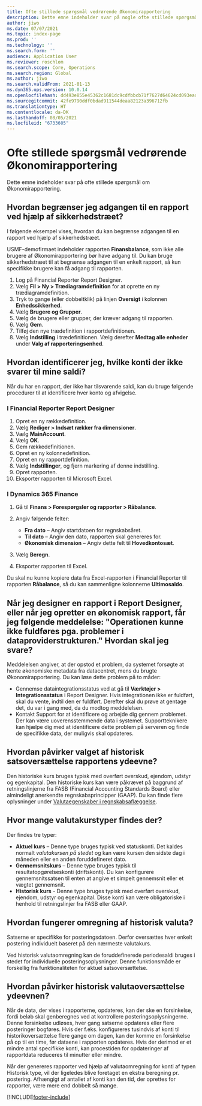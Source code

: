 ```yaml
---
title: Ofte stillede spørgsmål vedrørende Økonomirapportering
description: Dette emne indeholder svar på nogle ofte stillede spørgsmål om Økonomirapportering.
author: jiwo
ms.date: 07/07/2021
ms.topic: index-page
ms.prod: ''
ms.technology: ''
ms.search.form: ''
audience: Application User
ms.reviewer: roschlom
ms.search.scope: Core, Operations
ms.search.region: Global
ms.author: jiwo
ms.search.validFrom: 2021-01-13
ms.dyn365.ops.version: 10.0.14
ms.openlocfilehash: dd493e855e45362c1681dc9cdfbbcb71f7627d64624cd093eadab32fd966c174
ms.sourcegitcommit: 42fe9790ddf0bdad911544deaa82123a396712fb
ms.translationtype: HT
ms.contentlocale: da-DK
ms.lasthandoff: 08/05/2021
ms.locfileid: "6733605"
---
```

# <a name="financial-reporting-faq"></a>Ofte stillede spørgsmål vedrørende Økonomirapportering

Dette emne indeholder svar på ofte stillede spørgsmål om Økonomirapportering.

## <a name="how-do-i-restrict-access-to-a-report-by-using-tree-security"></a>Hvordan begrænser jeg adgangen til en rapport ved hjælp af sikkerhedstræet?

I følgende eksempel vises, hvordan du kan begrænse adgangen til en rapport ved hjælp af sikkerhedstræet.

USMF-demofirmaet indeholder rapporten **Finansbalance**, som ikke alle brugere af Økonomirapportering bør have adgang til. Du kan bruge sikkerhedstræet til at begrænse adgangen til en enkelt rapport, så kun specifikke brugere kan få adgang til rapporten.

1. Log på Financial Reporter Report Designer.
2. Vælg **Fil \> Ny \> Trædiagramdefinition** for at oprette en ny trædiagramdefinition.
3. Tryk to gange (eller dobbeltklik) på linjen **Oversigt** i kolonnen **Enhedssikkerhed**.
4. Vælg **Brugere og Grupper**.
5. Vælg de brugere eller grupper, der kræver adgang til rapporten.
6. Vælg **Gem**.
7. Tilføj den nye trædefinition i rapportdefinitionen.
8. Vælg **Indstilling** i trædefinitionen. Vælg derefter **Medtag alle enheder** under **Valg af rapporteringsenhed**.

## <a name="how-do-i-identify-which-accounts-dont-match-my-balances"></a>Hvordan identificerer jeg, hvilke konti der ikke svarer til mine saldi?

Når du har en rapport, der ikke har tilsvarende saldi, kan du bruge følgende procedurer til at identificere hver konto og afvigelse.

### <a name="in-financial-reporter-report-designer"></a>I Financial Reporter Report Designer

1. Opret en ny rækkedefinition.
2. Vælg **Rediger \> Indsæt rækker fra dimensioner**.
3. Vælg **MainAccount**.
4. Vælg **OK**.
5. Gem rækkedefinitionen.
6. Opret en ny kolonnedefinition.
7. Opret en ny rapportdefinition.
8. Vælg **Indstillinger**, og fjern markering af denne indstilling.
9. Opret rapporten. 
10. Eksporter rapporten til Microsoft Excel.

### <a name="in-dynamics-365-finance"></a>I Dynamics 365 Finance

1. Gå til **Finans \> Forespørgsler og rapporter \> Råbalance**.
2. Angiv følgende felter:

    - **Fra dato** – Angiv startdatoen for regnskabsåret.
    - **Til dato** – Angiv den dato, rapporten skal genereres for.
    - **Økonomisk dimension** – Angiv dette felt til **Hovedkontosæt**.

3. Vælg **Beregn**.
4. Eksporter rapporten til Excel.

Du skal nu kunne kopiere data fra Excel-rapporten i Financial Reporter til rapporten **Råbalance**, så du kan sammenligne kolonnerne **Ultimosaldo**.

## <a name="when-i-design-a-report-in-report-designer-or-when-i-generate-a-financial-report-i-received-the-following-message-the-operation-could-not-be-completed-due-to-a-problem-in-the-data-provider-framework-how-should-i-respond"></a>Når jeg designer en rapport i Report Designer, eller når jeg opretter en økonomisk rapport, får jeg følgende meddelelse: "Operationen kunne ikke fuldføres pga. problemer i dataproviderstrukturen." Hvordan skal jeg svare?

Meddelelsen angiver, at der opstod et problem, da systemet forsøgte at hente økonomiske metadata fra datacentret, mens du brugte Økonomirapportering. Du kan løse dette problem på to måder:

- Gennemse dataintegrationsstatus ved at gå til **Værktøjer \> Integrationsstatus** i Report Designer. Hvis integrationen ikke er fuldført, skal du vente, indtil den er fuldført. Derefter skal du prøve at gentage det, du var i gang med, da du modtog meddelelsen.
- Kontakt Support for at identificere og arbejde dig gennem problemet. Der kan være uoverensstemmende data i systemet. Supportteknikere kan hjælpe dig med at identificere dette problem på serveren og finde de specifikke data, der muligvis skal opdateres.

## <a name="how-does-the-selection-of-historical-rate-translation-affect-report-performance"></a>Hvordan påvirker valget af historisk satsoversættelse rapportens ydeevne?

Den historiske kurs bruges typisk med overført overskud, ejendom, udstyr og egenkapital. Den historiske kurs kan være påkrævet på baggrund af retningslinjerne fra FASB (Financial Accounting Standards Board) eller almindeligt anerkendte regnskabsprincipper (GAAP). Du kan finde flere oplysninger under [Valutaegenskaber i regnskabsaflæggelse](financial-reporting-currency-capability.md).

## <a name="how-many-types-of-currency-rate-are-there"></a>Hvor mange valutakurstyper findes der?

Der findes tre typer:

- **Aktuel kurs** – Denne type bruges typisk ved statuskonti. Det kaldes normalt *valutakursen på stedet* og kan være kursen den sidste dag i måneden eller en anden foruddefineret dato.
- **Gennemsnitskurs** – Denne type bruges typisk til resultatopgørelseskonti (driftskonti). Du kan konfigurere gennemsnitssatsen til enten at angive et simpelt gennemsnit eller et vægtet gennemsnit.
- **Historisk kurs** - Denne type bruges typisk med overført overskud, ejendom, udstyr og egenkapital. Disse konti kan være obligatoriske i henhold til retningslinjer fra FASB eller GAAP.

## <a name="how-does-historical-currency-translation-work"></a>Hvordan fungerer omregning af historisk valuta?

Satserne er specifikke for posteringsdatoen. Derfor oversættes hver enkelt postering individuelt baseret på den nærmeste valutakurs.

Ved historisk valutaomregning kan de foruddefinerede periodesaldi bruges i stedet for individuelle posteringsoplysninger. Denne funktionsmåde er forskellig fra funktionaliteten for aktuel satsoversættelse.

## <a name="how-does-historical-currency-translation-affect-performance"></a>Hvordan påvirker historisk valutaoversættelse ydeevnen?

Når de data, der vises i rapporterne, opdateres, kan der ske en forsinkelse, fordi beløb skal genberegnes ved at kontrollere posteringsoplysningerne. Denne forsinkelse udløses, hver gang satserne opdateres eller flere posteringer bogføres. Hvis der f.eks. konfigureres tusindvis af konti til historikoversættelse flere gange om dagen, kan der komme en forsinkelse på op til en time, før dataene i rapporten opdateres. Hvis der derimod er et mindre antal specifikke konti, kan procestiden for opdateringer af rapportdata reduceres til minutter eller mindre.

Når der genereres rapporter ved hjælp af valutaomregning for konti af typen Historisk type, vil der ligeledes blive foretaget en ekstra beregning pr. postering. Afhængigt af antallet af konti kan den tid, der oprettes for rapporter, være mere end dobbelt så mange.

[!INCLUDE[footer-include](../../includes/footer-banner.md)]
